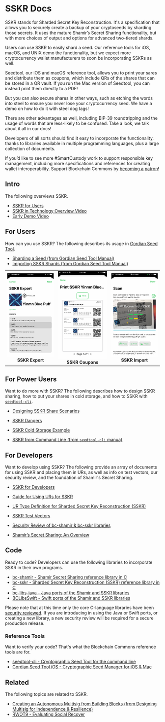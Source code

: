 # SSKR Docs

SSKR stands for Sharded Secret Key Reconstruction. It's a specification that allows you to securely create a backup of your cryptoseeds by sharding those secrets. It uses the mature Shamir’s Secret Sharing functionality, but with more choices of output and options for advanced two-tiered shards.

Users can use SSKR to easily shard a seed. Our reference tools for iOS, macOS, and UNIX demo the functionality, but we expect more cryptocurrency wallet manufacturers to soon be incorporating SSKRs as well.

Seedtool, our iOS and macOS reference tool, allows you to print your sares and distribute them as coupons, which include QRs of the shares that can be stored in a QR vault. If you run the Mac version of Seedtool, you can instead print them directly to a PDF!

But you can also secure shares in other ways, such as etching the words into steel to ensure you never lose your cryptocurrency seed. We have a demo on how to do it with steel dog tags!

There are other advantages as well, including BIP-39 roundtripping and the usage of words that are less-likely to be confused. Take a look, we talk about it all in our docs!

Developers of all sorts should find it easy to incorporate the functionality, thanks to libraries available in multiple programming languages, plus a large collection of documents.

If you’d like to see more #SmartCustody work to support responsible key management, including more specifications and references for creating wallet interoperability. Support Blockchain Commons by [becoming a patron](https://github.com/sponsors/BlockchainCommons)!

## Intro

The following overviews SSKR.

* [SSKR for Users](https://github.com/BlockchainCommons/crypto-commons/blob/master/Docs/sskr-users.md)
* [SSKR in Technology Overview Video](https://www.youtube.com/watch?v=RYgOFSdUqWY&t=1612s)
* [Early Demo Video](https://github.com/BlockchainCommons/crypto-commons/blob/master/Docs/sskr-video.md)

## For Users

How can you use SSKR? The following describes its usage in [Gordian Seed Tool](https://apps.apple.com/us/app/gordian-seed-tool/id1545088229).

* [Sharding a Seed (from Gordian Seed Tool Manual)](https://github.com/BlockchainCommons/GordianSeedTool-iOS/blob/master/Docs/MANUAL.md#sharding-a-seed)
* [Importing SSKR Shards (from Gordian Seed Tool Manual)](https://github.com/BlockchainCommons/GordianSeedTool-iOS/blob/master/Docs/MANUAL.md#importing-sskr-shares)

<div align="center">
  <table border=0>
    <tr>
      <td>
        <a href="https://raw.githubusercontent.com/BlockchainCommons/GordianSeedTool-iOS/master/images/st-export-1.jpeg"><img src="https://raw.githubusercontent.com/BlockchainCommons/GordianSeedTool-iOS/master/images/st-sskr-export-1.jpeg" width=250></a> 
        <br><div align="center"><b>SSKR Export</b></div>
      </center></td>
      <td>
        <a href="https://raw.githubusercontent.com/BlockchainCommons/GordianSeedTool-iOS/master/images/st-sskr-expor-3.jpeg"><img src="https://raw.githubusercontent.com/BlockchainCommons/GordianSeedTool-iOS/master/images/st-sskr-expor-3.jpeg" width=250></a> 
        <br><div align="center"><b>SSKR Coupons</b></div>
      </center></td>
      <td>     
        <a href="https://raw.githubusercontent.com/BlockchainCommons/GordianSeedTool-iOS/master/images/st-sskr-import.jpeg"><img src="https://raw.githubusercontent.com/BlockchainCommons/GordianSeedTool-iOS/master/images/st-sskr-import.jpeg" width=250></a> 
        <br><div align="center"><b>SSKR Import</b></div>
      </center></td>
    </tr>
  </table>
</div>

## For Power Users

Want to do more with SSKR? The following describes how to design SSKR sharing, how to put your shares in cold storage, and how to SSKR with  [`seedtool-cli`](https://github.com/BlockchainCommons/seedtool-cli).

* [Designing SSKR Share Scenarios](https://github.com/BlockchainCommons/SmartCustody/blob/master/Docs/SSKR-Sharing.md)
* [SSKR Dangers](https://github.com/BlockchainCommons/SmartCustody/blob/master/Docs/SSKR-Dangers.md)
* [SSKR Cold Storage Example](https://github.com/BlockchainCommons/crypto-commons/blob/master/Docs/sskr-cold-storage.md)

* [SSKR from Command Line (from `seedtool-cli` manua)](https://github.com/BlockchainCommons/seedtool-cli/blob/master/Docs/MANUAL.md#sskrs)

## For Developers

Want to develop using SSKR? The following provide an array of documents for using SSKR and placing them in URs, as well as info on test vectors, our security review, and the foundation of Shamir's Secret Sharing.

* [SSKR for Developers](https://github.com/BlockchainCommons/crypto-commons/blob/master/Docs/sskr-developers.md)
* [Guide for Using URs for SSKR](https://github.com/BlockchainCommons/crypto-commons/blob/master/Docs/ur-3-sskrs.md)
* [UR Type Definition for Sharded Secret Key Reconstruction (SSKR)](https://github.com/BlockchainCommons/Research/blob/master/papers/bcr-2020-011-sskr.md)
* [SSKR Test Vectors](https://github.com/BlockchainCommons/crypto-commons/blob/master/Docs/sskr-test-vector.md)
* [Security Review of bc-shamir & bc-sskr libraries](https://github.com/BlockchainCommons/bc-shamir/blob/master/SECURITY-REVIEW.md)

* [Shamir’s Secret Sharing: An Overview](https://docs.google.com/document/d/1rZJlFZcftrCM_KaxFnHUIskJKlSQzF0zFn4WIRQGDLU/edit#heading=h.imy5xgr88lxa)

## Code

Ready to code? Developers can use the following libraries to incorporate SSKR in their own programs.

* [bc-shamir - Shamir Secret Sharing reference library in C](https://github.com/BlockchainCommons/bc-shamir)
* [bc-sskr - Sharded Secret Key Reconstruction (SSKR) reference library in C](https://github.com/BlockchainCommons/bc-shamir)
* [bc-libs-java - Java ports of the Shamir and SSKR libraries](https://github.com/BlockchainCommons/bc-libs-java)
* [BCLibsSwift - Swift ports of the Shamir and SSKR libraries](https://github.com/BlockchainCommons/BCLibsSwift)

Please note that at this time only the core C-language libraries have been [security reviewed](https://github.com/BlockchainCommons/bc-shamir/blob/master/SECURITY-REVIEW.md). If you are introducing in using the Java or Swift ports, or creating a new library, a new security review will be required for a secure production release.

### Reference Tools

Want to verify your code? That's what the Blockchain Commons reference tools are for.

* [seedtool-cli - Cryptographic Seed Tool for the command line](https://github.com/BlockchainCommons/seedtool-cli)
* [Gordian Seed Tool iOS - Cryptographic Seed Manager for iOS & Mac](https://github.com/BlockchainCommons/GordianSeedTool-iOS)

## Related

The following topics are related to SSKR.

* [Creating an Autonomous Multisig from Building Blocks (from Designing Multisig for Independence & Resilience)](https://github.com/BlockchainCommons/SmartCustody/blob/master/Docs/Multisig.md#alternative-creating-an-autonomous-multisig-from-building-blocks)
* [RWOT9 - Evaluating Social Recover](https://github.com/WebOfTrustInfo/rwot8-barcelona/blob/master/final-documents/evaluating-social-recovery.md)
